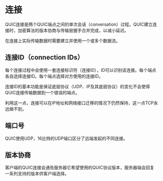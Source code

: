 # 连接

QUIC连接是两个QUIC端点之间的单次会话（conversation）过程。QUIC建立连接时，加密算法的版本协商与传输层握手合并完成，以减小延迟。

在连接上实际传输数据时需要建立并使用一个或多个数据流。

## 连接ID（connection IDs）

每个连接过程中会使用一套连接标识符（连接ID），ID可以识别该连接。每个端点各自选择连接ID。每个端点选择对方使用的连接ID。

连接ID的基本功能是保证底层协议（UDP、IP及其底层协议）的变化不会使得QUIC连接传输数据到一个错误的端点。

利用这一点，连接可以在IP地址和网络接口迁移的情况下仍然保持，这一点TCP永远做不到。

## 端口号

QUIC使用UDP，16比特的UDP端口区分了远端发起的不同连接。

## 版本协商

客户端的QUIC连接会通告服务器它希望使用的QUIC协议版本，服务器端会回复一系列支持的版本供客户端选择。
